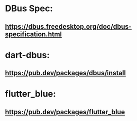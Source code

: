 # DBus Spec:

## https://dbus.freedesktop.org/doc/dbus-specification.html

# dart-dbus:

## https://pub.dev/packages/dbus/install

# flutter_blue:

## https://pub.dev/packages/flutter_blue
